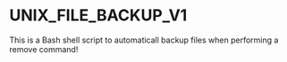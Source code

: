 # UNIX_FILE_BACKUP_V1
This is a Bash shell script to automaticall backup files when performing a remove command!
